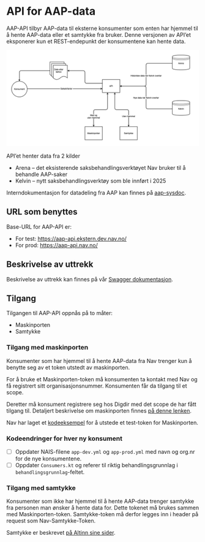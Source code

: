# API for AAP-data
AAP-API tilbyr AAP-data til eksterne konsumenter som enten har hjemmel til å hente AAP-data eller et samtykke fra bruker. Denne versjonen av API’et eksponerer kun et REST-endepunkt der konsumentene kan hente data.

![img](diagram.png)

API’et henter data fra 2 kilder
- Arena – det eksisterende saksbehandlingsverktøyet Nav bruker til å behandle AAP-saker
- Kelvin – nytt saksbehandlingsverktøy som ble innført i 2025

Interndokumentasjon for datadeling fra AAP kan finnes på [aap-sysdoc](https://aap-sysdoc.ansatt.nav.no/funksjonalitet/Datadeling/funksjonell).

## URL som benyttes

Base-URL for AAP-API er:

- For test: https://aap-api.ekstern.dev.nav.no/
- For prod: https://aap-api.nav.no/

## Beskrivelse av uttrekk

Beskrivelse av uttrekk kan finnes på vår [Swagger dokumentasjon](https://aap-api.ekstern.dev.nav.no/swagger).

## Tilgang

Tilgangen til AAP-API oppnås på to måter:
- Maskinporten
- Samtykke

### Tilgang med maskinporten

Konsumenter som har hjemmel til å hente AAP-data fra Nav trenger kun å benytte seg av et token utstedt av maskinporten.

For å bruke et Maskinporten-token må konsumenten ta kontakt med Nav og få registrert sitt organisasjonsnummer. Konsumenten får da tilgang til et scope.

Deretter må konsument registrere seg hos Digdir med det scope de har fått tilgang til. Detaljert beskrivelse om maskinporten finnes [på denne lenken](https://samarbeid.digdir.no/maskinporten/ta-i-bruk-maskinporten/97).

Nav har laget et [kodeeksempel](https://github.com/navikt/aap-test-token-provider/blob/main/app/main/tokenprovider/makinporten/MaskinportenTokenProvider.kt) for å utstede et test-token for Maskinporten.

### Kodeendringer for hver ny konsument

 - [ ] Oppdater NAIS-filene `app-dev.yml` og `app-prod.yml` med navn og org.nr for de nye konsumentene.
 - [ ] Oppdater `Consumers.kt` og referer til riktig behandlingsgrunnlag i `behandlingsgrunnlag`-feltet.

### Tilgang med samtykke
Konsumenter som ikke har hjemmel til å hente AAP-data trenger samtykke fra personen man ønsker å hente data for. Dette tokenet må brukes sammen med Maskinporten-token. Samtykke-token må derfor legges inn i header på request som Nav-Samtykke-Token.

Samtykke er beskrevet [på Altinn sine sider](https://altinn.github.io/docs/utviklingsguider/samtykke/).





